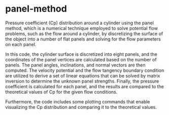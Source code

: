 # panel-method

Pressure coefficient (Cp) distribution around a cylinder using the panel method, which is a numerical technique employed to solve potential flow problems, such as the flow around a cylinder, by discretizing the surface of the object into a number of flat panels and solving for the flow parameters on each panel.

In this code, the cylinder surface is discretized into eight panels, and the coordinates of the panel vertices are calculated based on the number of panels. The panel angles, inclinations, and normal vectors are then computed. The velocity potential and the flow tangency boundary condition are utilized to derive a set of linear equations that can be solved by matrix inversion to determine the unknown panel strengths. Finally, the pressure coefficient is calculated for each panel, and the results are compared to the theoretical values of Cp for the given flow conditions.

Furthermore, the code includes some plotting commands that enable visualizing the Cp distribution and comparing it to the theoretical values.

